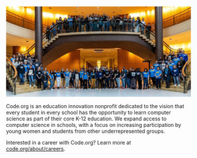 [![Code.org](https://raw.githubusercontent.com/code-dot-org/.github/main/profile/fullteam-2023.jpg)](https://code.org)

Code.org is an education innovation nonprofit dedicated to the vision that every student in every school has the opportunity to learn computer science as part of their core K-12 education. We expand access to computer science in schools, with a focus on increasing participation by young women and students from other underrepresented groups.

Interested in a career with Code.org?
Learn more at [code.org/about/careers](https://code.org/about/careers).
